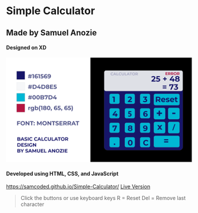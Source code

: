# Simple Calculator
## Made by Samuel Anozie

#### Designed on XD
![Design](/designxd.png)
#### Developed using HTML, CSS, and JavaScript
https://samcoded.github.io/Simple-Calculator/
[Live Version](https://samcoded.github.io/Simple-Calculator/)

>Click the buttons or use keyboard keys
>R = Reset
>Del = Remove last character

